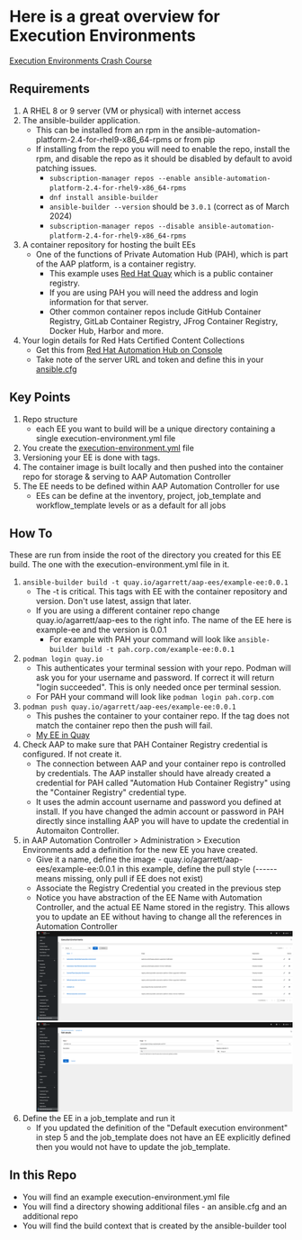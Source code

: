 # Here is a great overview for Execution Environments
[Execution Environments Crash Course](https://docs.autodotes.com/EE%20Crash%20Course/01_overview/)

## Requirements
1) A RHEL 8 or 9 server (VM or physical) with internet access
2) The ansible-builder application. 
    * This can be installed from an rpm in the ansible-automation-platform-2.4-for-rhel9-x86_64-rpms or from pip
    * If installing from the repo you will need to enable the repo, install the rpm, and disable the repo as it should be disabled by default to avoid patching issues.
      * ```subscription-manager repos --enable ansible-automation-platform-2.4-for-rhel9-x86_64-rpms```
      * ```dnf install ansible-builder```
      * ```ansible-builder --version``` should be ```3.0.1``` (correct as of March 2024)
      * ```subscription-manager repos --disable ansible-automation-platform-2.4-for-rhel9-x86_64-rpms```
3) A container repository for hosting the built EEs
    * One of the functions of Private Automation Hub (PAH), which is part of the AAP platform, is a container registry.
      * This example uses [Red Hat Quay](https://quay.io/) which is a public container registry.
      * If you are using PAH you will need the address and login information for that server.
      * Other common container repos include GitHub Container Registry, GitLab Container Registry, JFrog Container Registry, Docker Hub, Harbor and more.
5) Your login details for Red Hats Certified Content Collections
    * Get this from [Red Hat Automation Hub on Console](https://console.redhat.com/ansible/automation-hub/token)
    * Take note of the server URL and token and define this in your [ansible.cfg](./files/ansible.cfg)

## Key Points
1) Repo structure
    * each EE you want to build will be a unique directory containing a single execution-environment.yml file
2) You create the [execution-environment.yml](./execution-environment.yml) file
3) Versioning your EE is done with tags.
4) The container image is built locally and then pushed into the container repo for storage & serving to AAP Automation Controller
5) The EE needs to be defined within AAP Automation Controller for use
    * EEs can be define at the inventory, project, job_template and workflow_template levels or as a default for all jobs

## How To 
These are run from inside the root of the directory you created for this EE build. The one with the execution-environment.yml file in it.
1) ```ansible-builder build -t quay.io/agarrett/aap-ees/example-ee:0.0.1```
    * The -t is critical. This tags with EE with the container repository and version. Don't use latest, assign that later.
    * If you are using a different container repo change quay.io/agarrett/aap-ees to the right info. The name of the EE here is example-ee and the version is 0.0.1
      * For example with PAH your command will look like ```ansible-builder build -t pah.corp.com/example-ee:0.0.1```
2) ```podman login quay.io```
    * This authenticates your terminal session with your repo. Podman will ask you for your username and password. If correct it will return "login succeeded". This is only needed once per terminal session.
    * For PAH your command will look like ```podman login pah.corp.com```
3) ```podman push quay.io/agarrett/aap-ees/example-ee:0.0.1```
    * This pushes the container to your container repo. If the tag does not match the container repo then the push will fail.
    * [My EE in Quay](https://quay.io/repository/agarrett/aap-ees/example-ee?tab=tags)
4) Check AAP to make sure that PAH Container Registry credential is configured. If not create it.
    * The connection between AAP and your container repo is controlled by credentials. The AAP installer should have already created a credential for PAH called "Automation Hub Container Registry" using the "Container Registry" credential type.
    * It uses the admin account username and password you defined at install. If you have changed the admin account or password in PAH directly since installing AAP you will have to update the credential in Automaiton Controller.
5) in AAP Automation Controller > Administration > Execution Environments add a definition for the new EE you have created.
    * Give it a name, define the image - quay.io/agarrett/aap-ees/example-ee:0.0.1 in this example, define the pull style (------ means missing, only pull if EE does not exist)
    * Associate the Registry Credential you created in the previous step
    * Notice you have abstraction of the EE Name with Automation Controller, and the actual EE Name stored in the registry. This allows you to update an EE without having to change all the references in Automation Controller
![Automation Controller EE definitions](./images/automation_controller_ee_definitions.png)
![Automation Controller EE example-ee:0.0.1 definition](./images/automation_controller_example-ee_definition.png)
6) Define the EE in a job_template and run it
    * If you updated the definition of the "Default execution environment" in step 5 and the job_template does not have an EE explicitly defined then you would not have to update the job_template.

## In this Repo
  * You will find an example execution-environment.yml file
  * You will find a directory showing additional files - an ansible.cfg and an additional repo
  * You will find the build context that is created by the ansible-builder tool
